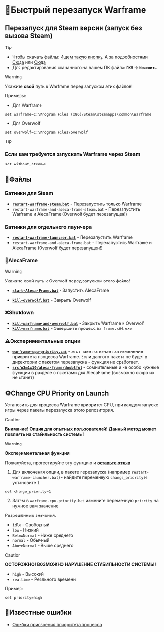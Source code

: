 # 🔁Быстрый перезапуск Warframe

## Перезапуск для Steam версии (запуск без вызова Steam)

>[!tip]
> - Чтобы скачать файлы: [Ищем такую кнопку](https://github.com/user-attachments/assets/c0169211-4266-4d54-b594-22e762d0938b). А за подробностями [Сюда](https://docs.github.com/ru/get-started/start-your-journey/downloading-files-from-github) или [Сюда](https://blog.skillfactory.ru/kak-skachivat-s-github/)
> - Для редактирования скачанного на вашем ПК файла: **`ПКМ` -> `Изменить`**


> [!warning]
> Укажите **свой** путь к Warframe перед запуском этих файлов!
>
> Примеры:
> 
> - Для Warframe
> ```
> set warframe=C:\Program Files (x86)\Steam\steamapps\common\Warframe
> ```
>
> - Для Overwolf
> ```
> set overwolf=C:\Program Files\overwolf
> ```

> [!tip]
> ### Если вам требуется запускать Warframe через Steam
>```
>set without_steam=0
>```

## 📁Файлы

### **Батники для Steam**
- [**`restart-warframe-steam.bat`**](https://github.com/N3M1X10/warframe-batch-tools/blob/main/src/n3m1x10/restart-warframe-steam.bat) - Перезапустить только Warframe
- `restart-warframe-and-aleca-frame-steam.bat` - Перезапустить Warframe и AlecaFrame (Overwolf будет перезапущен!)

### **Батники для отдельного лаунчера**
- [**`restart-warframe-launcher.bat`**](https://github.com/N3M1X10/warframe-batch-tools/blob/main/src/n3m1x10/restart-warframe-launcher.bat) - Перезапустить Warframe
- `restart-warframe-and-aleca-frame.bat` - Перезапустить Warframe и AlecaFrame (Overwolf будет перезапущен!) 

### 🔵AlecaFrame
> [!warning]
> Укажите свой путь к Overwolf перед запуском этого файла!
> - [**`start-Aleca-Frame.bat`**](https://github.com/N3M1X10/warframe-batch-tools/blob/main/src/n3m1x10/aleca-frame/start-Aleca-Frame.bat) - Запустить AlecaFrame
- [**`kill-overwolf.bat`**](https://github.com/N3M1X10/warframe-batch-tools/blob/main/src/n3m1x10/aleca-frame/kill-overwolf.bat) - Закрыть Overwolf

### ❌Shutdown
- [**`kill-warframe-and-overwolf.bat`**](https://github.com/N3M1X10/warframe-batch-tools/blob/main/src/n3m1x10/kill-warframe-and-overwolf.bat) - Закрыть Warframe и Overwolf
- [**`kill-warframe.bat`**](https://github.com/N3M1X10/warframe-batch-tools/blob/main/src/n3m1x10/kill-warframe.bat) - Завершить процесс `Warframe.x64.exe`

### ⚠️Экспериментальные опции
- [**`warframe-cpu-priority.bat`**](https://github.com/N3M1X10/warframe-batch-tools/blob/main/src/n3m1x10/warframe-cpu-priority.bat) - этот пакет отвечает за изменение приоритета процесса Warframe. Если данного пакета не будет в директории с пакетом перезапуска - функция не сработает.
- [**`src/n3m1x10/aleca-frame/doubtful`**](https://github.com/N3M1X10/warframe-batch-tools/tree/main/src/n3m1x10/aleca-frame/doubtful) - сомнительные и не особо нужные функции в разделе с пакетами для AlecaFrame (возможно скоро их не станет)

## ⚙️Change CPU Priority on Launch
Установить для процесса Warframe приоритет CPU, при каждом запуске игры через пакеты перезапуска этого репозитория.

> [!caution]
> **Внимание! Опция для опытных пользователей! Данный метод может повлиять на стабильность системы!**

> [!warning]
> **Экспериментальная функция**
> 
> Пожалуйста, протестируйте эту функцию и [**оставьте отзыв**](https://github.com/N3M1X10/warframe-batch-tools/issues)

1. Для включения опции, в пакете перезапуска (например `restart-warframe-launcher.bat`) - найдите переменную `change_priority` и установите `1`
```
set change_priority=1
```

2. Затем в `warframe-cpu-priority.bat` измените переменную `priority` на нужное вам значение

Разрешённые значения:

- `idle` - Cвободный
- `low` - Низкий
- `BelowNormal` - Ниже среднего
- `normal` - Обычный
- `AboveNormal` - Выше среднего
> [!caution]
> **ОСТОРОЖНО! ВОЗМОЖНО НАРУШЕНИЕ СТАБИЛЬНОСТИ СИСТЕМЫ!**
> - `high` - Высокий               
> - `realtime` - Реального времени

Пример:
```
set priority=high
```

## 🐞Известные ошибки
-  [Ошибки присвоения приоритета процесса](https://github.com/N3M1X10/warframe-batch-tools/issues/2)
